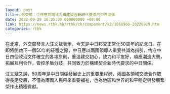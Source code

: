 ```yaml
---
layout: post
title: 外交部：中日應共同致力構建契合新時代要求的中日關係
date: 2022-09-29 16:25:09.000000000 +08:00
link: https://news.rthk.hk/rthk/ch/component/k2/1668968-20220929.htm
categories: rthk
---
```


在北京，外交部發言人汪文斌表示，今天是中日邦交正常化50周年的紀念日。在即將開啟下一個50年的征程之際，中日應以兩國領導人重要共識為指引，恪守中日四個政治文件確立的各項原則，重溫建交初心，致力和平友好，順應潮流大勢，拓展互利合作，管控矛盾分歧，共同致力於構建契合新時代要求的中日關係。

汪文斌又說，50周年是中日關係發展史上的重要里程碑，兩國各領域交流合作取得長足發展，不僅為兩國人民帶來重要福祉，也為地區和世界的和平穩定與發展繁榮作出積極貢獻。
